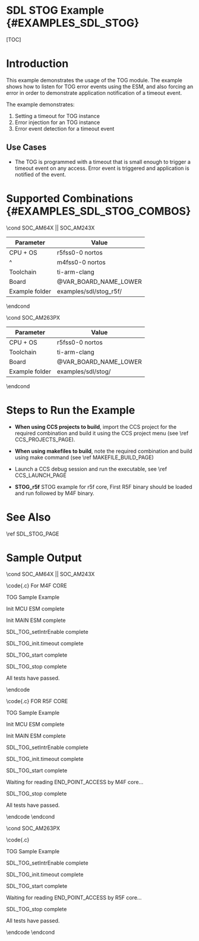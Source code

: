 # SDL STOG Example {#EXAMPLES_SDL_STOG}

[TOC]

# Introduction

This example demonstrates the usage of the TOG module. The example shows how to listen for TOG error events using the ESM, and also forcing an error in order to demonstrate application notification of a timeout event.

The example demonstrates:

1. Setting a timeout for TOG instance
2. Error injection for an TOG instance
3. Error event detection for a timeout event

Use Cases
---------
* The TOG is programmed with a timeout that is small enough to trigger a timeout event on any access. Error event is triggered and application is notified of the event.


# Supported Combinations {#EXAMPLES_SDL_STOG_COMBOS}

\cond SOC_AM64X || SOC_AM243X

 Parameter      | Value
 ---------------|-----------
 CPU + OS       | r5fss0-0 nortos
 ^              | m4fss0-0 nortos
 Toolchain      | ti-arm-clang
 Board          | @VAR_BOARD_NAME_LOWER
 Example folder | examples/sdl/stog_r5f/

\endcond

\cond SOC_AM263PX

 Parameter      | Value
 ---------------|-----------
 CPU + OS       | r5fss0-0 nortos
 Toolchain      | ti-arm-clang
 Board          | @VAR_BOARD_NAME_LOWER
 Example folder | examples/sdl/stog/

\endcond




# Steps to Run the Example

- **When using CCS projects to build**, import the CCS project for the required combination
  and build it using the CCS project menu (see \ref CCS_PROJECTS_PAGE).
- **When using makefiles to build**, note the required combination and build using
  make command (see \ref MAKEFILE_BUILD_PAGE)
- Launch a CCS debug session and run the executable, see \ref CCS_LAUNCH_PAGE

- **STOG_r5f**  STOG example for r5f core, First R5F binary should be loaded and run followed by M4F binary.

# See Also

\ref SDL_STOG_PAGE

# Sample Output

\cond SOC_AM64X || SOC_AM243X

\code{.c}
For M4F CORE

TOG Sample Example

Init MCU ESM complete

Init MAIN ESM complete

SDL_TOG_setIntrEnable complete

SDL_TOG_init.timeout complete

SDL_TOG_start complete

SDL_TOG_stop complete

All tests have passed.

\endcode

\code{.c}
FOR R5F CORE

TOG Sample Example

 Init MCU ESM complete

 Init MAIN ESM complete

SDL_TOG_setIntrEnable complete

SDL_TOG_init.timeout complete

SDL_TOG_start complete

Waiting for reading END_POINT_ACCESS by M4F core...

SDL_TOG_stop complete

All tests have passed.

\endcode
\endcond

\cond SOC_AM263PX

\code{.c}

TOG Sample Example

SDL_TOG_setIntrEnable complete

SDL_TOG_init.timeout complete

SDL_TOG_start complete

Waiting for reading END_POINT_ACCESS by R5F core...

SDL_TOG_stop complete

All tests have passed.

\endcode
\endcond
